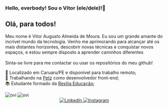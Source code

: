 ### Hello, everbody! Sou o Vitor (ele/dele)!👋

## Olá, para todos! <br>
Meu nome é Vitor Augusto Almeida de Moura.
Eu sou um grande amante do incrível mundo da tecnologia.
Venho me aprimorando para alcançar até os mais distantes horizontes, descobrir novas técnicas e conquistar novos espaços, e estou sempre disposto a aprender caminhos diferentes<br> <br>
Sinta-se livre para me contactar ou usar os repositórios do meu github!

📍 Localizado em Caruaru/PE e disponível para trabalho remoto; <br>
💼 Trabalhando na <a href="https://www.petz.com.br/">Petz</a> como desenvolvedor front-end; <br>
📚 Estudante formado da <a href="https://www.resilia.com.br/">Resilia Educação</a>;




<img src="https://github-readme-stats.vercel.app/api/top-langs?username=VitorAam&show_icons=true&locale=en&layout=compact&theme=chartreuse-dark" alt="ovi" />
<img src="https://github-readme-stats.vercel.app/api?username=VitorAam&show_icons=true&theme=radical" alt="ovi")/>


<div align="center">
  <a href="https://www.linkedin.com/in/vitor-aam/">
    <img src="https://img.shields.io/badge/LinkedIn-%230077B5.svg?&style=flat-square&logo=linkedin&logoColor=white" alt="LinkedIn">
  </a>

  <a href="https://www.instagram.com/vitorluci1/">
    <img src="https://img.shields.io/badge/Instagram-%23E4405F.svg?&style=flat-square&logo=instagram&logoColor=white" alt="Instagram">
  </a>
</div>
